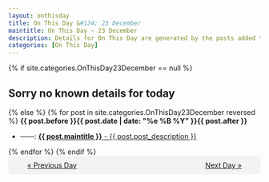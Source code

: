 ```yaml
---
layout: onthisday
title: On This Day &#124; 23 December
maintitle: On This Day — 23 December
description: Details for On This Day are generated by the posts added to the website so the content is subject to changes/updates over time.
categories: [On This Day]
---
```


{% if site.categories.OnThisDay23December == null %}
<h2>Sorry no known details for today</h2>
{% else %}
{% for post in site.categories.OnThisDay23December reversed %}
<strong>{{ post.before }}{{ post.date | date: "%e %B %Y" }}{{ post.after }}</strong>
<ul>
<li> ——: <a class="{{ post.class }}" href="{{ post.url }}"><strong>{{ post.maintitle }}</strong> - {{ post.post_description }}</a></li>
</ul>
{% endfor %}
{% endif %}
<br />
<div style="background-color: #f3f3f3; padding: 10px; border-radius: 5px; text-align: center; display: flex; justify-content: space-evenly;">
<a href="/onthisday/12/12-22">« Previous Day</a>
<span style="visibility:hidden;">[ Visit Leap Year February 29 ]</span>
<a href="/onthisday/12/12-24">Next Day »</a>
</div>
